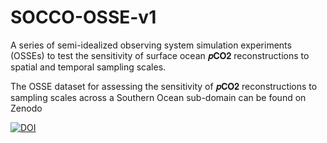 # SOCCO-OSSE-v1


A series of semi-idealized observing system simulation experiments (OSSEs) to test the sensitivity of surface ocean 𝒑𝐂𝐎𝟐 reconstructions to spatial and temporal sampling scales.


The OSSE dataset for assessing the sensitivity of 𝒑𝐂𝐎𝟐 reconstructions to sampling scales across a Southern Ocean sub-domain can be found on Zenodo

<a href="https://doi.org/10.5281/zenodo.5788735"><img src="https://zenodo.org/badge/DOI/10.5281/zenodo.5788736.svg" alt="DOI"></a>
